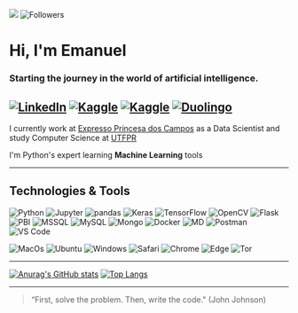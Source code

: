 ![](https://komarev.com/ghpvc/?username=almemanuel&style=social&color=000000) ![Followers](https://img.shields.io/github/followers/almemanuel?color=000000&label=Followers&logo=github&logoColor=black&style=social)
# Hi, I'm Emanuel
### Starting the journey in the world of artificial intelligence.
[![LinkedIn](https://img.shields.io/badge/LinkedIn-000000?style=flat&logo=linkedin&logoColor=white)](https://lindkedin.cm/in/almeida-emanuel)
[![Kaggle](https://img.shields.io/badge/kaggle-000000?style=flat&logo=kaggle&logoColor=white)](https://www.kaggle.com/almemanuel)
[![Kaggle](https://img.shields.io/badge/freecodecamp-27273D?style=for-the-badge&logo=freecodecamp&logoColor=white&color=black)](https://www.freecodecamp.org/almemanuel)
[![Duolingo](https://img.shields.io/badge/Duolingo-58CC02?style=for-the-badge&logo=Duolingo&logoColor=white)](https://pt.duolingo.com/profile/em_alm)
---
I currently work at [Expresso Princesa dos Campos](https://www.princesadoscampos.com.br/) as a Data Scientist and study Computer Science at [UTFPR](https://utfpr.edu.br)

I'm Python's expert learning **Machine Learning** tools

---
## Technologies & Tools
![Python](https://img.shields.io/badge/Python-000000?style=flat&logo=python&logoColor=white)
![Jupyter](https://img.shields.io/badge/Jupyter-000000?style=flat&logo=jupyter&logoColor=white)
![pandas](https://img.shields.io/badge/pandas-000000?style=flat&logo=pandas&logoColor=white)
![Keras](https://img.shields.io/badge/Keras-000000?style=for-the-badge&logo=keras&logoColor=white)
![TensorFlow](https://img.shields.io/badge/TensorFlow-000000?style=for-the-badge&logo=tensorflow&logoColor=white)
![OpenCV](https://img.shields.io/badge/OpenCV-000000?style=for-the-badge&logo=OpenCV&logoColor=white)
![Flask](https://img.shields.io/badge/Flask-000000?style=for-the-badge&logo=flask&logoColor=white&color=black)
![PBI](https://img.shields.io/badge/PowerBI-000000?style=for-the-badge&logo=Power%20BI&logoColor=white)
![MSSQL](https://img.shields.io/badge/Microsoft%20SQL%20Server-CC2927?style=for-the-badge&logo=microsoft%20sql%20server&logoColor=white&color=black)
![MySQL](https://img.shields.io/badge/MySQL-005C84?style=for-the-badge&logo=mysql&logoColor=white&color=black)
![Mongo](https://img.shields.io/badge/MongoDB-4EA94B?style=for-the-badge&logo=mongodb&logoColor=white&color=black)
![Docker](https://img.shields.io/badge/Docker-2CA5E0?style=for-the-badge&logo=docker&logoColor=white&color=black)
![MD](https://img.shields.io/badge/Markdown-000000?style=for-the-badge&logo=markdown&logoColor=white)
![Postman](https://img.shields.io/badge/Postman-000000?style=for-the-badge&logo=Postman&logoColor=white)
![VS Code](https://img.shields.io/badge/VS_Code-000000?style=flat&logo=visual%20studio%20code&logoColor=white)

![MacOs](https://img.shields.io/badge/Catalina-000000?style=flat&logo=apple&logoColor=white)
![Ubuntu](https://img.shields.io/badge/Ubuntu-000000?style=flat&logo=ubuntu&logoColor=white)
![Windows](https://img.shields.io/badge/Windows-000000?style=flat&logo=windows&logoColor=white)
![Safari](https://img.shields.io/badge/Safari-000000?style=flat&logo=safari&logoColor=white)
![Chrome](https://img.shields.io/badge/Chrome-000000?style=flat&logo=Google-chrome&logoColor=white)
![Edge](https://img.shields.io/badge/Edge-000000?style=flat&logo=Microsoft-edge&logoColor=white)
![Tor](https://img.shields.io/badge/Tor-000000?style=flat&logo=Tor-Browser&logoColor=white)

---
[![Anurag's GitHub stats](https://github-readme-stats.vercel.app/api?username=almemanuel&hide=stars&count_private=true&show_icons=true&theme=tokyonight&border_radius=4&custom_title=GitHub%20Stats&include_all_commits=true)](https://github.com/anuraghazra/github-readme-stats)
[![Top Langs](https://github-readme-stats.vercel.app/api/top-langs/?username=almemanuel&layout=compact&count_private=true&show_icons=true&theme=tokyonight&border_radius=4&include_all_commits=true&langs_count=10)](https://github.com/anuraghazra/github-readme-stats)

---
> “First, solve the problem. Then, write the code." (John Johnson)
